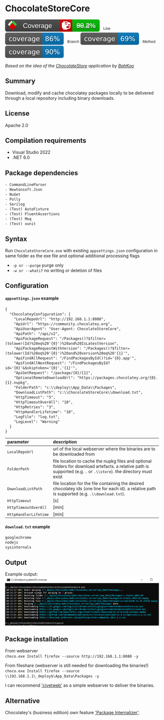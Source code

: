 ChocolateStoreCore
==================

[![](.coverage/badge_combined.svg)](https://htmlpreview.github.io/?https://github.com/robertZaufall/ChocolateStoreCore/blob/main/.coverage/summary.html) &nbsp;
<sup>Line</sup> [![](.coverage/badge_shieldsio_linecoverage_blue.svg)](https://htmlpreview.github.io/?https://github.com/robertZaufall/ChocolateStoreCore/blob/main/.coverage/summary.html) &nbsp;
<sup>Branch</sup> [![](.coverage/badge_shieldsio_branchcoverage_blue.svg)](https://htmlpreview.github.io/?https://github.com/robertZaufall/ChocolateStoreCore/blob/main/.coverage/summary.html) &nbsp;
<sup>Method</sup> [![](.coverage/badge_shieldsio_methodcoverage_blue.svg)](https://htmlpreview.github.io/?https://github.com/robertZaufall/ChocolateStoreCore/blob/main/.coverage/summary.html)  

*Based on the idea of the [ChocolateStore](https://github.com/BahKoo/ChocolateStore) application by [BahKoo](https://github.com/BahKoo)*  
  
## Summary
Download, modify and cache chocolatey packages locally to be delivered through a local repository including binary downloads.  

## License
Apache 2.0

## Compilation requirements
* Visual Studio 2022
* .NET 6.0

## Package dependencies
```
- CommandLineParser
- Newtonsoft.Json
- NuGet
- Polly
- Serilog
- (Test) AutoFixture
- (Test) FluentAssertions
- (Test) Moq
- (Test) xunit
```

## Syntax
Run `ChocolateStoreCore.exe` with existing `appsettings.json` configuration in same folder as the exe file and optional additional processing flags  
* `-p or --purge` purge only  
* `-w or --whatif` no writing or deletion of files  

## Configuration
#### `appsettings.json` example
```
{
  "ChocolateyConfiguration": {
    "LocalRepoUrl": "http://192.168.1.1:8080",
    "ApiUrl": "https://community.chocolatey.org",
    "ApiUserAgent": "User-Agent: ChocolateStoreCore",
    "ApiPath": "/api/v2",
    "ApiPackageRequest": "/Packages()?$filter=(tolower(Id)%20eq%20'{0}')%20and%20IsLatestVersion",
    "ApiPackageRequestWithVersion": "/Packages()?$filter=(tolower(Id)%20eq%20'{0}')%20and%20version%20eq%20'{1}'",
    "ApiFindAllRequest": "/FindPackagesById()?id='{0}.app'",
    "ApiFindAllNextRequest": "/FindPackagesById?id='{0}'&$skiptoken='{0}','{1}'",
    "ApiGetRequest": "/package/{0}/{1}",
    "OptionalRemoteDownloadUrl": "https://packages.chocolatey.org/{0}.{1}.nupkg",
    "FolderPath": "c:\\deploy\\App_Data\\Packages",
    "DownloadListPath": "c:\\ChocolateStoreCore\\download.txt",
    "HttpTimeout": "5",
    "HttpTimeoutOverAll": "10",
    "HttpRetries": "3",
    "HttpHandlerLifetime": "10",
    "LogFile": "log.txt",
    "LogLevel": "Warning"
  }
}
```

| parameter             | description |  
| :---                  | :--- |  
| `LocalRepoUrl`        | url of the local webserver where the binaries are to be downloaded from |  
| `FolderPath`          | file location to cache the nupkg files and optional folders for download artefacts. a relative path is supported (e.g. ```.``` or ```.\\store```). the directory must exist |  
| `DownloadListPath`    | file location for the file containing the desired chocolatey ids (one line for each id). a relative path is supported (e.g. ```.\\download.txt```). |  
| `HttpTimeout`         | [s] |  
| `HttpTimeoutOverAll`  | [min] |  
| `HttpHandlerLifetime` | [min] |  
  
#### `download.txt` example 
```
googlechrome
nodejs
sysinternals
```

## Output
Example output:  
![cmdline output](.github/ChocolateStoreCore.png)

## Package installation  
From webserver  
```choco.exe Install firefox --source http://192.168.1.1:8080 -y```  

From fileshare (webserver is still needed for downloading the binaries!)  
```choco.exe Install firefox --source \\192.168.1.1\_deploy$\App_Data\Packages -y```  

I can recommend ['civetweb'](https://github.com/civetweb/civetweb/releases) as a simple webserver to deliver the binaries.

## Alternative
Chocolatey's (business edition) own feature ['Package Internalizer'](https://chocolatey.org/docs/features-automatically-recompile-packages).
